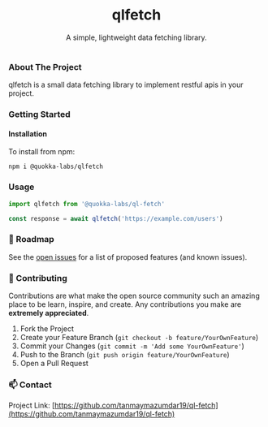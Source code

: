 # <center>qlfetch</center>
<center>A simple, lightweight data fetching library.</center>

</br>

### About The Project
qlfetch is a small data fetching library to implement restful apis in your project.

### Getting Started

#### Installation
To install from npm:
```
npm i @quokka-labs/qlfetch
```

### Usage

```ts
import qlfetch from '@quokka-labs/ql-fetch'

const response = await qlfetch('https://example.com/users')
```

### 🚧 Roadmap
See the [open issues](https://github.com/tanmaymazumdar19/ql-fetch/issues) for a list of proposed features (and known issues).

### 🤝 Contributing
Contributions are what make the open source community such an amazing place to be learn, inspire, and create. Any contributions you make are **extremely appreciated**.

1. Fork the Project
2. Create your Feature Branch (`git checkout -b feature/YourOwnFeature`)
3. Commit your Changes (`git commit -m 'Add some YourOwnFeature'`)
4. Push to the Branch (`git push origin feature/YourOwnFeature`)
5. Open a Pull Request

### 📫 Contact

Project Link: [https://github.com/tanmaymazumdar19/ql-fetch](https://github.com/tanmaymazumdar19/ql-fetch)
